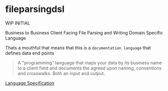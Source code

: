 # fileparsingdsl

WIP INITIAL

Business to Business Client Facing File Parsing and Writing Domain Specific Language

Thats a mouthful that means that this is a `documentation language` that defines data end points
> A "programming" language that maps your data by its business name to a client field and documents the agreed upon naming, conventions and crosswalks.
> Both an input and output.

[Language Specification](docs/LangGuide.MD)
